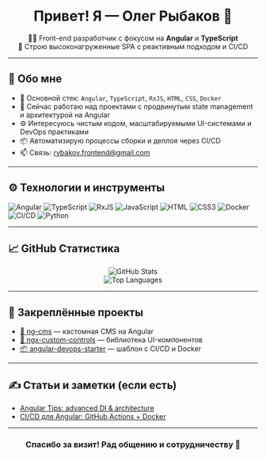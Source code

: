 <h1 align="center">Привет! Я — Олег Рыбаков 👋</h1>

<p align="center">
  🧑‍💻 Front-end разработчик с фокусом на <strong>Angular</strong> и <strong>TypeScript</strong>  
  <br/>🚀 Строю высоконагруженные SPA с реактивным подходом и CI/CD  
</p>

---

## 🧭 Обо мне

- 🧠 Основной стек: `Angular`, `TypeScript`, `RxJS`, `HTML`, `CSS`, `Docker`
- 🔭 Сейчас работаю над проектами с продвинутым state management и архитектурой на Angular
- ⚙️ Интересуюсь чистым кодом, масштабируемыми UI-системами и DevOps практиками
- 📦 Автоматизирую процессы сборки и деплоя через CI/CD
- 📫 Связь: [rybakov.frontend@gmail.com](mailto:rybakov.frontend@gmail.com)

---

## ⚙️ Технологии и инструменты

![Angular](https://img.shields.io/badge/Angular-DD0031?style=for-the-badge&logo=angular&logoColor=white)
![TypeScript](https://img.shields.io/badge/TypeScript-3178C6?style=for-the-badge&logo=typescript&logoColor=white)
![RxJS](https://img.shields.io/badge/RxJS-B7178C?style=for-the-badge&logo=reactivex&logoColor=white)
![JavaScript](https://img.shields.io/badge/JavaScript-F7DF1E?style=for-the-badge&logo=javascript&logoColor=black)
![HTML](https://img.shields.io/badge/HTML5-E34F26?style=for-the-badge&logo=html5&logoColor=white)
![CSS3](https://img.shields.io/badge/CSS3-1572B6?style=for-the-badge&logo=css3&logoColor=white)
![Docker](https://img.shields.io/badge/Docker-2496ED?style=for-the-badge&logo=docker&logoColor=white)
![CI/CD](https://img.shields.io/badge/CI%2FCD-blue?style=for-the-badge&logo=githubactions&logoColor=white)
![Python](https://img.shields.io/badge/Python-3776AB?style=for-the-badge&logo=python&logoColor=white)

---

## 📈 GitHub Статистика

<p align="center">
  <img src="https://github-readme-stats.vercel.app/api?username=O-Rybakov&show_icons=true&theme=radical&hide=prs" alt="GitHub Stats"/>
  <br/>
  <img src="https://github-readme-stats.vercel.app/api/top-langs/?username=O-Rybakov&layout=compact&theme=radical" alt="Top Languages"/>
</p>

---

## 📌 Закреплённые проекты

- [🔧 ng-cms](https://github.com/O-Rybakov/ng-cms) — кастомная CMS на Angular
- [🧩 ngx-custom-controls](https://github.com/O-Rybakov/ngx-custom-controls) — библиотека UI-компонентов
- [📦 angular-devops-starter](https://github.com/O-Rybakov/angular-devops-starter) — шаблон с CI/CD и Docker

---

## ✍️ Статьи и заметки (если есть)

- [Angular Tips: advanced DI & architecture](https://dev.to/...)  
- [CI/CD для Angular: GitHub Actions + Docker](https://medium.com/...)

---

<h3 align="center">Спасибо за визит! Рад общению и сотрудничеству 👋</h3>
